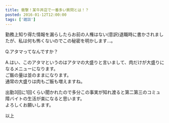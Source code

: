 ```yaml
---
title: 衝撃！某牛丼店で一番多い質問とは！？
posted: 2016-01-12T12:00:00
tags: ['雑談']
---
```


勤務上知り得た情報を漏らしたらお前の人権はない(意訳)退職時に書かされましたが、私は何も怖くないのでこの秘密を明かします…。  
  
Q.アタマってなんですか？  
  
A.はい、このアタマというのはアタマの大盛りと言いまして、肉だけが大盛りになるメニューになります。  
ご飯の量は並のままになります。  
通常の大盛りは肉もご飯も増えますね。  
  
出勤3回に1回くらい聞かれたので多分この事実が知れ渡ると第二第三のコミュ障バイトの生活が楽になると思います。  
よろしくお願いします。  
  
以上

